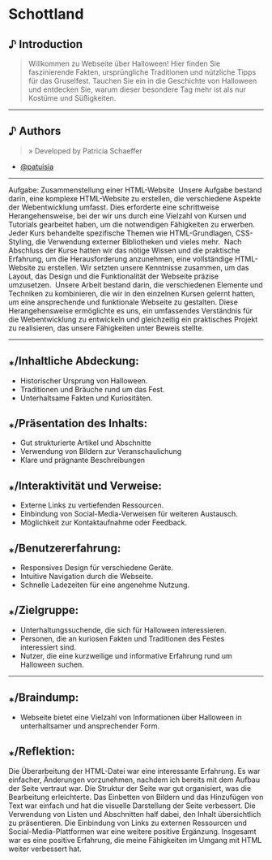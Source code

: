 # Schottland


## ♪ Introduction
> Willkommen zu Webseite über Halloween! Hier finden Sie faszinierende Fakten, ursprüngliche Traditionen und nützliche Tipps für das Gruselfest. Tauchen Sie ein in die Geschichte von Halloween und entdecken Sie, warum dieser besondere Tag mehr ist als nur Kostüme und Süßigkeiten.

___

## ♪ Authors
> » Developed by Patricia Schaeffer

- [@patuisia](https://www.github.com/patuisia)

___

Aufgabe: Zusammenstellung einer HTML-Website 
Unsere Aufgabe bestand darin, eine komplexe HTML-Website zu erstellen, die verschiedene Aspekte der Webentwicklung umfasst. Dies erforderte eine schrittweise Herangehensweise, bei der wir uns durch eine Vielzahl von Kursen und Tutorials gearbeitet haben, um die notwendigen Fähigkeiten zu erwerben. Jeder Kurs behandelte spezifische Themen wie HTML-Grundlagen, CSS-Styling, die Verwendung externer Bibliotheken und vieles mehr. 
Nach Abschluss der Kurse hatten wir das nötige Wissen und die praktische Erfahrung, um die Herausforderung anzunehmen, eine vollständige HTML-Website zu erstellen. Wir setzten unsere Kenntnisse zusammen, um das Layout, das Design und die Funktionalität der Webseite präzise umzusetzen. 
Unsere Arbeit bestand darin, die verschiedenen Elemente und Techniken zu kombinieren, die wir in den einzelnen Kursen gelernt hatten, um eine ansprechende und funktionale Webseite zu gestalten. Diese Herangehensweise ermöglichte es uns, ein umfassendes Verständnis für die Webentwicklung zu entwickeln und gleichzeitig ein praktisches Projekt zu realisieren, das unsere Fähigkeiten unter Beweis stellte.

___

## ⁎/Inhaltliche Abdeckung:
- Historischer Ursprung von Halloween.
- Traditionen und Bräuche rund um das Fest.
- Unterhaltsame Fakten und Kuriositäten.

## ⁎/Präsentation des Inhalts:
- Gut strukturierte Artikel und Abschnitte
- Verwendung von Bildern zur Veranschaulichung
- Klare und prägnante Beschreibungen

## ⁎/Interaktivität und Verweise:
- Externe Links zu vertiefenden Ressourcen.
- Einbindung von Social-Media-Verweisen für weiteren Austausch.
- Möglichkeit zur Kontaktaufnahme oder Feedback.

## ⁎/Benutzererfahrung:
- Responsives Design für verschiedene Geräte.
- Intuitive Navigation durch die Webseite.
- Schnelle Ladezeiten für eine angenehme Nutzung.

## ⁎/Zielgruppe:
- Unterhaltungssuchende, die sich für Halloween interessieren.
- Personen, die an kuriosen Fakten und Traditionen des Festes interessiert sind.
- Nutzer, die eine kurzweilige und informative Erfahrung rund um Halloween suchen.

___

## ⁎/Braindump:
- Webseite bietet eine Vielzahl von Informationen über Halloween in unterhaltsamer und ansprechender Form.

## ⁎/Reflektion: 

Die Überarbeitung der HTML-Datei war eine interessante Erfahrung. Es war einfacher, Änderungen vorzunehmen, nachdem ich bereits mit dem Aufbau der Seite vertraut war. Die Struktur der Seite war gut organisiert, was die Bearbeitung erleichterte. Das Einbetten von Bildern und das Hinzufügen von Text war einfach und hat die visuelle Darstellung der Seite verbessert. Die Verwendung von Listen und Abschnitten half dabei, den Inhalt übersichtlich zu präsentieren. Die Einbindung von Links zu externen Ressourcen und Social-Media-Plattformen war eine weitere positive Ergänzung. Insgesamt war es eine positive Erfahrung, die meine Fähigkeiten im Umgang mit HTML weiter verbessert hat.
